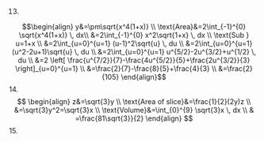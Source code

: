 13.
$$\begin{align}
y&=\pm\sqrt{x^4(1+x)} \\
\text{Area}&=2\int_{-1}^{0} \sqrt{x^4(1+x)} \, dx\\
&=2\int_{-1}^{0} x^2\sqrt{1+x} \, dx \\
\text{Sub } u=1+x \\
&=2\int_{u=0}^{u=1} (u-1)^2\sqrt{u} \, du \\
&=2\int_{u=0}^{u=1} (u^2-2u+1)\sqrt{u} \, du \\
&=2\int_{u=0}^{u=1} u^{5/2}-2u^{3/2}+u^{1/2} \, du \\
&=2 \left[ \frac{u^{7/2}}{7}-\frac{4u^{5/2}}{5}+\frac{2u^{3/2}}{3} \right]_{u=0}^{u=1} \\
&=\frac{2}{7}-\frac{8}{5}+\frac{4}{3} \\
&=\frac{2}{105}
\end{align}$$
14.
$$
\begin{align}
z&=\sqrt{3}y \\
\text{Area of slice}&=\frac{1}{2}(2y)z \\
&=\sqrt{3}y^2=\sqrt{3}x \\
\text{Volume}&=\int_{0}^{9} \sqrt{3}x \, dx \\
 & =\frac{81\sqrt{3}}{2}
\end{align}
$$
15.

